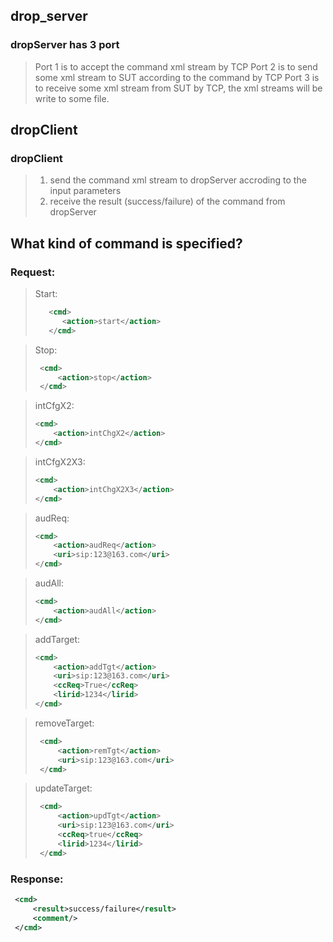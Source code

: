 ## drop_server
### dropServer has 3 port
> Port 1 is to accept the command xml stream by TCP
> Port 2 is to send some xml stream to SUT according to the command by TCP
> Port 3 is to receive some xml stream from SUT by TCP, the xml streams will be write to some file.

## dropClient
### dropClient
> 1. send the command xml stream to dropServer accroding to the input parameters
> 2. receive the result (success/failure) of the command from dropServer


## What kind of command is specified?
### Request:
> Start:
> ```xml
>    <cmd>
>       <action>start</action>
>    </cmd>
>```


>  Stop:
> ```xml
>  <cmd>
>      <action>stop</action>
>  </cmd>
> ```

> intCfgX2:
> ```xml
> <cmd>
>     <action>intChgX2</action>
> </cmd>
> ```

> intCfgX2X3:
> ```xml
> <cmd>
>     <action>intChgX2X3</action>
> </cmd>
> ```


> audReq:
> ```xml
> <cmd>
>     <action>audReq</action>
>     <uri>sip:123@163.com</uri>
> </cmd>
> ```

> audAll:
> ```xml
> <cmd>
>     <action>audAll</action>
> </cmd>
> ```

> addTarget:
> ```xml
> <cmd>
>     <action>addTgt</action>
>     <uri>sip:123@163.com</uri>
>     <ccReq>True</ccReq>
>     <lirid>1234</lirid>
> </cmd>
> ```

>  removeTarget:
> ```xml
>  <cmd>
>      <action>remTgt</action>
>      <uri>sip:123@163.com</uri>
>  </cmd>
> ```

>  updateTarget:
> ```xml
>  <cmd>
>      <action>updTgt</action>
>      <uri>sip:123@163.com</uri>
>      <ccReq>true</ccReq>
>      <lirid>1234</lirid>
>  </cmd>
> ```

###  Response:

```xml
 <cmd>
     <result>success/failure</result>
     <comment/>
 </cmd>   
```
